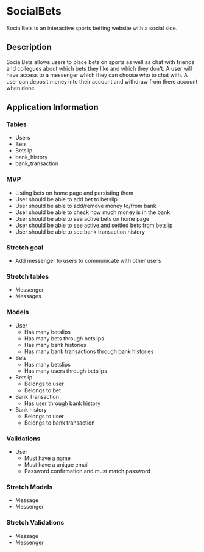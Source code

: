 # SocialBets
SocialBets is an interactive sports betting website with a social side.

## Description
SocialBets allows users to place bets on sports as well as chat with friends and collegues about which bets they like and which they don't. A user will have access to a messenger which they can choose who to chat with. A user can deposit money into their account and withdraw from there account when done.

## Application Information

### Tables
* Users
* Bets
* Betslip
* bank_history
* bank_transaction

### MVP
* Listing bets on home page and persisting them
* User should be able to add bet to betslip
* User should be able to add/remove money to/from bank
* User should be able to check how much money is in the bank
* User should be able to see active bets on home page
* User should be able to see active and settled bets from betslip
* User should be able to see bank transaction history

### Stretch goal
* Add messenger to users to communicate with other users

 ### Stretch tables
 * Messenger
 * Messages

 ### Models
 * User
    * Has many betslips
    * Has many bets through betslips
    * Has many bank histories
    * Has many bank transactions through bank histories
 * Bets
    * Has many betslips
    * Has many users through betslips
 * Betslip
    * Belongs to user
    * Belongs to bet
 * Bank Transaction
    * Has user through bank history
 * Bank history
    * Belongs to user
    * Belongs to bank transaction

 ### Validations
 * User
    * Must have a name
    * Must have a unique email
    * Password confirmation and must match password

 ### Stretch Models
 * Message
 * Messenger

 ### Stretch Validations
 * Message
 * Messenger